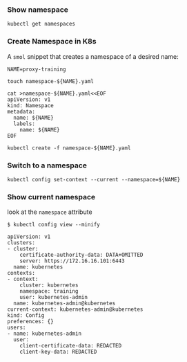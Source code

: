 ### Show namespace

```
kubectl get namespaces
```

### Create Namespace in K8s

A `smol` snippet that creates a namespace of a desired name:

```
NAME=proxy-training

touch namespace-${NAME}.yaml

cat >namespace-${NAME}.yaml<<EOF
apiVersion: v1
kind: Namespace
metadata:
  name: ${NAME}
  labels:
    name: ${NAME}
EOF

kubectl create -f namespace-${NAME}.yaml
```

### Switch to a namespace

```
kubectl config set-context --current --namespace=${NAME}
```

### Show current namespace

look at the `namespace` attribute

```
$ kubectl config view --minify

apiVersion: v1
clusters:
- cluster:
    certificate-authority-data: DATA+OMITTED
    server: https://172.16.16.101:6443
  name: kubernetes
contexts:
- context:
    cluster: kubernetes
    namespace: training
    user: kubernetes-admin
  name: kubernetes-admin@kubernetes
current-context: kubernetes-admin@kubernetes
kind: Config
preferences: {}
users:
- name: kubernetes-admin
  user:
    client-certificate-data: REDACTED
    client-key-data: REDACTED
```

